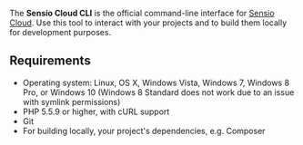 The **Sensio Cloud CLI** is the official command-line interface for [Sensio Cloud](https://sensio.cloud). Use this tool to interact with your projects and to build them locally for development purposes.

## Requirements

* Operating system: Linux, OS X, Windows Vista, Windows 7, Windows 8 Pro, or Windows 10 (Windows 8 Standard does not work due to an issue with symlink permissions)
* PHP 5.5.9 or higher, with cURL support
* Git
* For building locally, your project's dependencies, e.g. Composer
